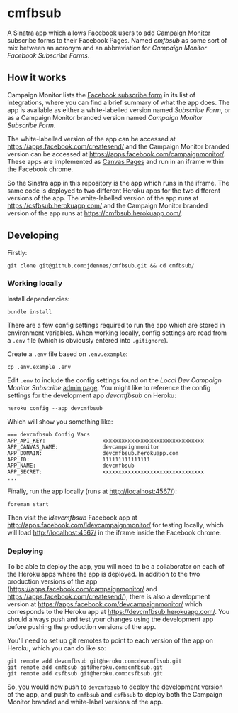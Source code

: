 # cmfbsub

A Sinatra app which allows Facebook users to add [Campaign Monitor](http://www.campaignmonitor.com/) subscribe forms to their Facebook Pages. Named _cmfbsub_ as some sort of mix between an acronym and an abbreviation for _Campaign Monitor Facebook Subscribe Forms_.

## How it works

Campaign Monitor lists the [Facebook subscribe form](http://www.campaignmonitor.com/integrations/facebook-subscribe-form/) in its list of integrations, where you can find a brief summary of what the app does. The app is available as either a white-labelled version named _Subscribe Form_, or as a Campaign Monitor branded version named _Campaign Monitor Subscribe Form_.

The white-labelled version of the app can be accessed at https://apps.facebook.com/createsend/ and the Campaign Monitor branded version can be accessed at https://apps.facebook.com/campaignmonitor/. These apps are implemented as [Canvas Pages](https://developers.facebook.com/docs/appsonfacebook/tutorial/) and run in an iframe within the Facebook chrome.

So the Sinatra app in this repository is the app which runs in the iframe. The same code is deployed to two different Heroku apps for the two different versions of the app. The white-labelled version of the app runs at https://csfbsub.herokuapp.com/ and the Campaign Monitor branded version of the app runs at https://cmfbsub.herokuapp.com/.

## Developing

Firstly:

```
git clone git@github.com:jdennes/cmfbsub.git && cd cmfbsub/
```

### Working locally

Install dependencies:

```
bundle install
```

There are a few config settings required to run the app which are stored in environment variables. When working locally, config settings are read from a `.env` file (which is obviously entered into `.gitignore`).

Create a `.env` file based on `.env.example`:

```
cp .env.example .env
```

Edit `.env` to include the config settings found on the _Local Dev Campaign Monitor Subscribe_ [admin page](https://developers.facebook.com/apps/195059907238783). You might like to reference the config settings for the development app _devcmfbsub_ on Heroku:

```
heroku config --app devcmfbsub
```

Which will show you something like:

```
=== devcmfbsub Config Vars
APP_API_KEY:                  xxxxxxxxxxxxxxxxxxxxxxxxxxxxxxxx
APP_CANVAS_NAME:              devcampaignmonitor
APP_DOMAIN:                   devcmfbsub.herokuapp.com
APP_ID:                       111111111111111
APP_NAME:                     devcmfbsub
APP_SECRET:                   xxxxxxxxxxxxxxxxxxxxxxxxxxxxxxxx
...
```

Finally, run the app locally (runs at [http://localhost:4567/](http://localhost:4567/)):

```
foreman start
```

Then visit the _ldevcmfbsub_ Facebook app at http://apps.facebook.com/ldevcampaignmonitor/ for testing locally, which will load [http://localhost:4567/](http://localhost:4567/) in the iframe inside the Facebook chrome.

### Deploying

To be able to deploy the app, you will need to be a collaborator on each of the Heroku apps where the app is deployed. In addition to the two production versions of the app (https://apps.facebook.com/campaignmonitor/ and https://apps.facebook.com/createsend/), there is also a development version at https://apps.facebook.com/devcampaignmonitor/ which corresponds to the Heroku app at https://devcmfbsub.herokuapp.com/. You should always push and test your changes using the development app before pushing the production versions of the app.

You'll need to set up git remotes to point to each version of the app on Heroku, which you can do like so:

```
git remote add devcmfbsub git@heroku.com:devcmfbsub.git
git remote add cmfbsub git@heroku.com:cmfbsub.git
git remote add csfbsub git@heroku.com:csfbsub.git
```

So, you would now push to `devcmfbsub` to deploy the development version of the app, and push to `cmfbsub` and `csfbsub` to deploy both the Campaign Monitor branded and white-label versions of the app.
